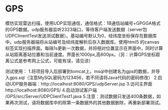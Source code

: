 # GPS
模仿实现雷达扫描，使用UDP实现通信，通信格式：1B通信站编号+GPGGA格式的GPS数据。udp服务器监听2323端口，等待客户端发送数据（server包UDPClinentTest发送测试数据）。基站编号默认为0，经纬度坐标保存在数据库中。udp服务器端将从站编号及经纬度解析后存入数据库。使用html5 的canvas标签实现扫描界面。每隔1s更新一次数据，并将相对位置显示在界面中，同时计算从站距离基站位置和当前速度。界面长1000px,高600px。（另：计算GPS坐标距离公式是参考网上公式，可能有误，请见谅）

测试使用：
1.将项目导入后部署到tomcat上。msql中创建名为gps的数据，并导入gps.sql（注意MySQL密码为123456，若不同请将Java代码的密码修改）
2.启动UDP服务器端：http://localhost:8080/GPS/udpServer.jsp
3.访问主界面http://localhost:8080/GPS/
4.启动测试客户端 /GPS/src/Server/UDPClientTest1.java
5.注意：测试数据只发送400条数据，如果再次测试，请将数据库中的除第一条数据外的其他数据删除，再重新部署测试。
